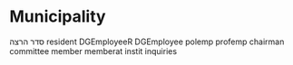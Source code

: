 # Municipality
סדר הרצה
resident
DGEmployeeR
DGEmployee
polemp
profemp
chairman
committee
member
memberat
instit
inquiries
